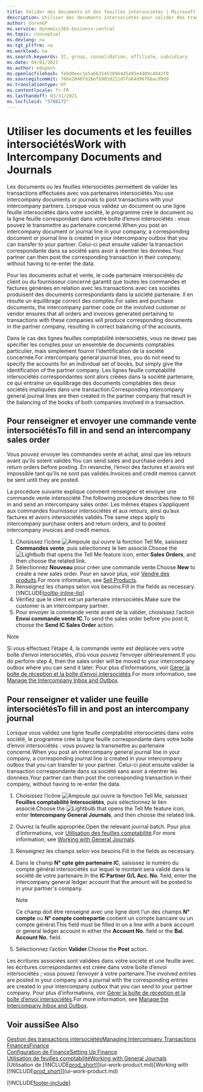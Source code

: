 ```yaml
---
title: Valider des documents et des feuilles intersociétés | Microsoft Docs
description: Utiliser des documents intersociétés pour valider des transactions avec vos partenaires intersociétés.
author: SorenGP
ms.service: dynamics365-business-central
ms.topic: conceptual
ms.devlang: na
ms.tgt_pltfrm: na
ms.workload: na
ms.search.keywords: IC, group, consolidation, affiliate, subsidiary
ms.date: 04/01/2021
ms.author: edupont
ms.openlocfilehash: febd0eec1e5a66354538964d5495e4409c4042f0
ms.sourcegitcommit: 766e2840fd16efb901d211d7fa64d96766ac99d9
ms.translationtype: HT
ms.contentlocale: fr-FR
ms.lasthandoff: 03/31/2021
ms.locfileid: "5786172"
---
```

# <a name="work-with-intercompany-documents-and-journals"></a><span data-ttu-id="17b45-103">Utiliser les documents et les feuilles intersociétés</span><span class="sxs-lookup"><span data-stu-id="17b45-103">Work with Intercompany Documents and Journals</span></span>
<span data-ttu-id="17b45-104">Les documents ou les feuilles intersociétés permettent de valider les transactions effectuées avec vos partenaires intersociétés.</span><span class="sxs-lookup"><span data-stu-id="17b45-104">You use intercompany documents or journals to post transactions with your intercompany partners.</span></span> <span data-ttu-id="17b45-105">Lorsque vous validez un document ou une ligne feuille intersociétés dans votre société, le programme crée le document ou la ligne feuille correspondant dans votre boîte d’envoi intersociétés : vous pouvez le transmettre au partenaire concerné.</span><span class="sxs-lookup"><span data-stu-id="17b45-105">When you post an intercompany document or journal line in your company, a corresponding document or journal line is created in your intercompany outbox that you can transfer to your partner.</span></span> <span data-ttu-id="17b45-106">Celui-ci peut ensuite valider la transaction correspondante dans sa société sans avoir à réentrer les données.</span><span class="sxs-lookup"><span data-stu-id="17b45-106">Your partner can then post the corresponding transaction in their company, without having to re-enter the data.</span></span>

<span data-ttu-id="17b45-107">Pour les documents achat et vente, le code partenaire intersociétés du client ou du fournisseur concerné garantit que toutes les commandes et factures générées en relation avec les transactions avec ces sociétés produisent des documents correspondants dans la société partenaire. Il en résulte un équilibrage correct des comptes.</span><span class="sxs-lookup"><span data-stu-id="17b45-107">For sales and purchase documents, the intercompany partner code on the involved customer or vendor ensures that all orders and invoices generated pertaining to transactions with these companies will produce corresponding documents in the partner company, resulting in correct balancing of the accounts.</span></span>

<span data-ttu-id="17b45-108">Dans le cas des lignes feuilles comptabilité intersociétés, vous ne devez pas spécifier les comptes pour un ensemble de documents comptables particulier, mais simplement fournir l’identification de la société concernée.</span><span class="sxs-lookup"><span data-stu-id="17b45-108">For intercompany general journal lines, you do not need to specify the accounts for an individual set of books, but simply give the identification of the partner company.</span></span> <span data-ttu-id="17b45-109">Les lignes feuille comptabilité intersociétés correspondantes sont alors créées dans la société partenaire, ce qui entraîne un équilibrage des documents comptables des deux sociétés impliquées dans une transaction.</span><span class="sxs-lookup"><span data-stu-id="17b45-109">Corresponding intercompany general journal lines are then created in the partner company that result in the balancing of the books of both companies involved in a transaction.</span></span>

## <a name="to-fill-in-and-send-an-intercompany-sales-order"></a><span data-ttu-id="17b45-110">Pour renseigner et envoyer une commande vente intersociétés</span><span class="sxs-lookup"><span data-stu-id="17b45-110">To fill in and send an intercompany sales order</span></span>
<span data-ttu-id="17b45-111">Vous pouvez envoyer les commandes vente et achat, ainsi que les retours avant qu’ils soient validés.</span><span class="sxs-lookup"><span data-stu-id="17b45-111">You can send sales and purchase orders and return orders before posting.</span></span> <span data-ttu-id="17b45-112">En revanche, l’envoi des factures et avoirs est impossible tant qu’ils ne sont pas validés.</span><span class="sxs-lookup"><span data-stu-id="17b45-112">Invoices and credit memos cannot be sent until they are posted.</span></span>

<span data-ttu-id="17b45-113">La procédure suivante explique comment renseigner et envoyer une commande vente intersociété.</span><span class="sxs-lookup"><span data-stu-id="17b45-113">The following procedure describes how to fill in and send an intercompany sales order.</span></span> <span data-ttu-id="17b45-114">Les mêmes étapes s’appliquent aux commandes fournisseur intersociétés et aux retours, ainsi qu’aux factures et avoirs intersociétés validés.</span><span class="sxs-lookup"><span data-stu-id="17b45-114">The same steps apply to intercompany purchase orders and return orders, and to posted intercompany invoices and credit memos.</span></span>  

1. <span data-ttu-id="17b45-115">Choisissez l’icône ![Ampoule qui ouvre la fonction Tell Me](media/ui-search/search_small.png "Dites-moi ce que vous voulez faire"), saisissez **Commandes vente**, puis sélectionnez le lien associé.</span><span class="sxs-lookup"><span data-stu-id="17b45-115">Choose the ![Lightbulb that opens the Tell Me feature](media/ui-search/search_small.png "Tell me what you want to do") icon, enter **Sales Orders**, and then choose the related link.</span></span>  
2. <span data-ttu-id="17b45-116">Sélectionnez **Nouveau** pour créer une commande vente.</span><span class="sxs-lookup"><span data-stu-id="17b45-116">Choose **New** to create a new sales order.</span></span> <span data-ttu-id="17b45-117">Pour en savoir plus, voir [Vendre des produits](sales-how-sell-products.md).</span><span class="sxs-lookup"><span data-stu-id="17b45-117">For more information, see [Sell Products](sales-how-sell-products.md).</span></span>  
3. <span data-ttu-id="17b45-118">Renseignez les champs selon vos besoins.</span><span class="sxs-lookup"><span data-stu-id="17b45-118">Fill in the fields as necessary.</span></span> [!INCLUDE[tooltip-inline-tip](includes/tooltip-inline-tip_md.md)]
4. <span data-ttu-id="17b45-119">Vérifiez que le client est un partenaire intersociétés.</span><span class="sxs-lookup"><span data-stu-id="17b45-119">Make sure the customer is an intercompany partner.</span></span>
5. <span data-ttu-id="17b45-120">Pour envoyer la commande vente avant de la valider, choisissez l’action **Envoi commande vente IC**.</span><span class="sxs-lookup"><span data-stu-id="17b45-120">To send the sales order before you post it, choose the **Send IC Sales Order** action.</span></span>

> [!NOTE]
> <span data-ttu-id="17b45-121">Si vous effectuez l’étape 4, la commande vente est déplacée vers votre boîte d’envoi intersociétés, d’où vous pouvez l’envoyer ultérieurement.</span><span class="sxs-lookup"><span data-stu-id="17b45-121">If you do perform step 4, then the sales order will be moved to your intercompany outbox where you can send it later.</span></span> <span data-ttu-id="17b45-122">Pour plus d’informations, voir [Gérer la boîte de réception et la boîte d’envoi intersociétés](intercompany-how-manage-intercompany-inbox.md).</span><span class="sxs-lookup"><span data-stu-id="17b45-122">For more information, see [Manage the Intercompany Inbox and Outbox](intercompany-how-manage-intercompany-inbox.md).</span></span>

## <a name="to-fill-in-and-post-an-intercompany-journal"></a><span data-ttu-id="17b45-123">Pour renseigner et valider une feuille intersociétés</span><span class="sxs-lookup"><span data-stu-id="17b45-123">To fill in and post an intercompany journal</span></span>
<span data-ttu-id="17b45-124">Lorsque vous validez une ligne feuille comptabilité intersociétés dans votre société, le programme crée la ligne feuille correspondante dans votre boîte d’envoi intersociétés : vous pouvez la transmettre au partenaire concerné.</span><span class="sxs-lookup"><span data-stu-id="17b45-124">When you post an intercompany general journal line in your company, a corresponding journal line is created in your intercompany outbox that you can transfer to your partner.</span></span> <span data-ttu-id="17b45-125">Celui-ci peut ensuite valider la transaction correspondante dans sa société sans avoir à réentrer les données.</span><span class="sxs-lookup"><span data-stu-id="17b45-125">Your partner can then post the corresponding transaction in their company, without having to re-enter the data.</span></span>

1. <span data-ttu-id="17b45-126">Choisissez l’icône ![Ampoule qui ouvre la fonction Tell Me](media/ui-search/search_small.png "Dites-moi ce que vous voulez faire"), saisissez **Feuilles comptabilité Intersociétés**, puis sélectionnez le lien associé.</span><span class="sxs-lookup"><span data-stu-id="17b45-126">Choose the ![Lightbulb that opens the Tell Me feature](media/ui-search/search_small.png "Tell me what you want to do") icon, enter **Intercompany General Journals**, and then choose the related link.</span></span>  
2. <span data-ttu-id="17b45-127">Ouvrez la feuille appropriée.</span><span class="sxs-lookup"><span data-stu-id="17b45-127">Open the relevant journal batch.</span></span> <span data-ttu-id="17b45-128">Pour plus d’informations, voir [Utilisation des feuilles comptabilité](ui-work-general-journals.md).</span><span class="sxs-lookup"><span data-stu-id="17b45-128">For more information, see [Working with General Journals](ui-work-general-journals.md).</span></span>
3. <span data-ttu-id="17b45-129">Renseignez les champs selon vos besoins.</span><span class="sxs-lookup"><span data-stu-id="17b45-129">Fill in the fields as necessary.</span></span>
4. <span data-ttu-id="17b45-130">Dans le champ **N° cpte gén partenaire IC**, saisissez le numéro du compte général intersociétés sur lequel le montant sera validé dans la société de votre partenaire.</span><span class="sxs-lookup"><span data-stu-id="17b45-130">In the **IC Partner G/L Acc. No.** field, enter the intercompany general ledger account that the amount will be posted to in your partner's company.</span></span>

    > [!NOTE]
    > <span data-ttu-id="17b45-131">Ce champ doit être renseigné avec une ligne dont l’un des champs **N° compte** ou **N° compte contrepartie** contient un compte bancaire ou un compte général.</span><span class="sxs-lookup"><span data-stu-id="17b45-131">This field must be filled in on a line with a bank account or general ledger account in either the **Account No.** field or the **Bal. Account No.** field.</span></span>  
5. <span data-ttu-id="17b45-132">Sélectionnez l’action **Valider**.</span><span class="sxs-lookup"><span data-stu-id="17b45-132">Choose the **Post** action.</span></span>

<span data-ttu-id="17b45-133">Les écritures associées sont validées dans votre société et une feuille avec les écritures correspondantes est créée dans votre boîte d’envoi intersociétés ; vous pouvez l’envoyer à votre partenaire.</span><span class="sxs-lookup"><span data-stu-id="17b45-133">The involved entries are posted in your company and a journal with the corresponding entries are created in your intercompany outbox that you can send to your partner company.</span></span> <span data-ttu-id="17b45-134">Pour plus d’informations, voir [Gérer la boîte de réception et la boîte d’envoi intersociétés](intercompany-how-manage-intercompany-inbox.md).</span><span class="sxs-lookup"><span data-stu-id="17b45-134">For more information, see [Manage the Intercompany Inbox and Outbox](intercompany-how-manage-intercompany-inbox.md).</span></span>

## <a name="see-also"></a><span data-ttu-id="17b45-135">Voir aussi</span><span class="sxs-lookup"><span data-stu-id="17b45-135">See Also</span></span>
[<span data-ttu-id="17b45-136">Gestion des transactions intersociétés</span><span class="sxs-lookup"><span data-stu-id="17b45-136">Managing Intercompany Transactions</span></span>](intercompany-manage.md)  
[<span data-ttu-id="17b45-137">Finances</span><span class="sxs-lookup"><span data-stu-id="17b45-137">Finance</span></span>](finance.md)  
[<span data-ttu-id="17b45-138">Configuration de Finance</span><span class="sxs-lookup"><span data-stu-id="17b45-138">Setting Up Finance</span></span>](finance-setup-finance.md)  
[<span data-ttu-id="17b45-139">Utilisation de feuilles comptabilité</span><span class="sxs-lookup"><span data-stu-id="17b45-139">Working with General Journals</span></span>](ui-work-general-journals.md)  
<span data-ttu-id="17b45-140">[Utilisation de [!INCLUDE[prod_short](includes/prod_short.md)]](ui-work-product.md)</span><span class="sxs-lookup"><span data-stu-id="17b45-140">[Working with [!INCLUDE[prod_short](includes/prod_short.md)]](ui-work-product.md)</span></span>


[!INCLUDE[footer-include](includes/footer-banner.md)]